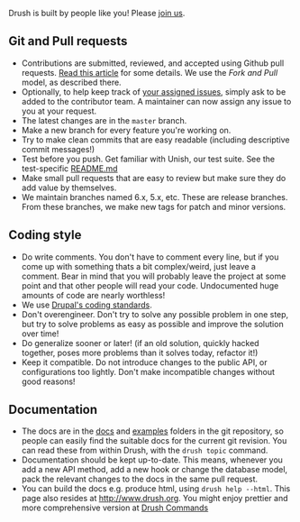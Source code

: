 Drush is built by people like you! Please [join us](https://github.com/drush-ops/drush).

## Git and Pull requests
* Contributions are submitted, reviewed, and accepted using Github pull requests. [Read this article](https://help.github.com/articles/using-pull-requests) for some details. We use the _Fork and Pull_ model, as described there.
* Optionally, to help keep track of [your assigned issues](https://github.com/dashboard/issues/assigned), simply ask to be added to the contributor team. A maintainer can now assign any issue to you at your request.
* The latest changes are in the `master` branch.
* Make a new branch for every feature you're working on.
* Try to make clean commits that are easy readable (including descriptive commit messages!)
* Test before you push. Get familiar with Unish, our test suite. See the test-specific [README.md](tests/README.md)
* Make small pull requests that are easy to review but make sure they do add value by themselves.
* We maintain branches named 6.x, 5.x, etc. These are release branches. From these branches, we make new tags for patch and minor versions.

## Coding style
* Do write comments. You don't have to comment every line, but if you come up with something thats a bit complex/weird, just leave a comment. Bear in mind that you will probably leave the project at some point and that other people will read your code. Undocumented huge amounts of code are nearly worthless!
* We use [Drupal's coding standards](https://drupal.org/coding-standards).
* Don't overengineer. Don't try to solve any possible problem in one step, but try to solve problems as easy as possible and improve the solution over time!
* Do generalize sooner or later! (if an old solution, quickly hacked together, poses more problems than it solves today, refactor it!)
* Keep it compatible. Do not introduce changes to the public API, or configurations too lightly. Don't make incompatible changes without good reasons!

## Documentation
* The docs are in the [docs](docs) and [examples](examples) folders in the git repository, so people can easily find the suitable docs for the current git revision. You can read these from within Drush, with the `drush topic` command.
* Documentation should be kept up-to-date. This means, whenever you add a new API method, add a new hook or change the database model, pack the relevant changes to the docs in the same pull request.
* You can build the docs e.g. produce html, using `drush help --html`. This page also resides at http://www.drush.org. You might enjoy prettier and more comprehensive version at [Drush Commands](http://www.drushcommands.com)
